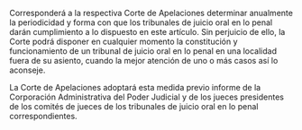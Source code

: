 Corresponderá a la respectiva Corte de Apelaciones determinar anualmente la periodicidad y forma con que los tribunales de juicio oral en lo penal darán cumplimiento a lo dispuesto en este artículo. Sin perjuicio de ello, la Corte podrá disponer en cualquier momento la constitución y funcionamiento de un tribunal de juicio oral en lo penal en una localidad fuera de su asiento, cuando la mejor atención de uno o más casos así lo aconseje.

La Corte de Apelaciones adoptará esta medida previo informe de la Corporación Administrativa del Poder Judicial y de los jueces presidentes de los comités de jueces de los tribunales de juicio oral en lo penal correspondientes.